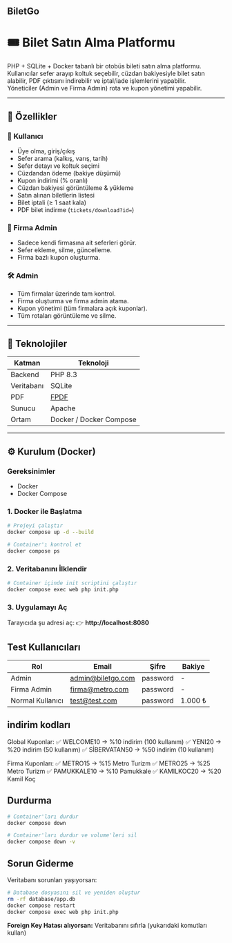 ## BiletGo

# 🎟️ Bilet Satın Alma Platformu

PHP + SQLite + Docker tabanlı bir otobüs bileti satın alma platformu.  
Kullanıcılar sefer arayıp koltuk seçebilir, cüzdan bakiyesiyle bilet satın alabilir, PDF çıktısını indirebilir ve iptal/iade işlemlerini yapabilir.  
Yöneticiler (Admin ve Firma Admin) rota ve kupon yönetimi yapabilir.

---

## 🚀 Özellikler

### 👤 Kullanıcı
- Üye olma, giriş/çıkış
- Sefer arama (kalkış, varış, tarih)
- Sefer detayı ve koltuk seçimi
- Cüzdandan ödeme (bakiye düşümü)
- Kupon indirimi (% oranlı)
- Cüzdan bakiyesi görüntüleme & yükleme
- Satın alınan biletlerin listesi
- Bilet iptali (≥ 1 saat kala)
- PDF bilet indirme (`tickets/download?id=`)

### 🏢 Firma Admin
- Sadece kendi firmasına ait seferleri görür.
- Sefer ekleme, silme, güncelleme.
- Firma bazlı kupon oluşturma.

### 🛠️ Admin
- Tüm firmalar üzerinde tam kontrol.
- Firma oluşturma ve firma admin atama.
- Kupon yönetimi (tüm firmalara açık kuponlar).
- Tüm rotaları görüntüleme ve silme.

---

## 🧱 Teknolojiler

| Katman | Teknoloji |
|--------|------------|
| Backend | PHP 8.3 |
| Veritabanı | SQLite |
| PDF | [FPDF](https://github.com/Setasign/FPDF#) |
| Sunucu | Apache |
| Ortam | Docker / Docker Compose |

---

## ⚙️ Kurulum (Docker)

### Gereksinimler
- Docker
- Docker Compose

### 1. Docker ile Başlatma

```bash
# Projeyi çalıştır
docker compose up -d --build

# Container'ı kontrol et
docker compose ps
```

### 2. Veritabanını İlklendir

```bash
# Container içinde init scriptini çalıştır
docker compose exec web php init.php
```

### 3. Uygulamayı Aç

Tarayıcıda şu adresi aç: 
👉 **http://localhost:8080**

## Test Kullanıcıları

| Rol | Email | Şifre | Bakiye |
|-----|-------|-------|--------|
| Admin | admin@biletgo.com | password | - |
| Firma Admin | firma@metro.com | password | - |
| Normal Kullanıcı | test@test.com | password | 1.000 ₺ |

## indirim kodları
Global Kuponlar:
✅ WELCOME10  → %10 indirim (100 kullanım)
✅ YENI20     → %20 indirim (50 kullanım)
✅ SİBERVATAN50    → %50 indirim (10 kullanım)

Firma Kuponları:
✅ METRO15    → %15 Metro Turizm
✅ METRO25    → %25 Metro Turizm
✅ PAMUKKALE10 → %10 Pamukkale
✅ KAMILKOC20  → %20 Kamil Koç

## Durdurma

```bash
# Container'ları durdur
docker compose down

# Container'ları durdur ve volume'leri sil
docker compose down -v
```

## Sorun Giderme

Veritabanı sorunları yaşıyorsan:

```bash
# Database dosyasını sil ve yeniden oluştur
rm -rf database/app.db
docker compose restart
docker compose exec web php init.php
```

**Foreign Key Hatası alıyorsan:** Veritabanını sıfırla (yukarıdaki komutları kullan)